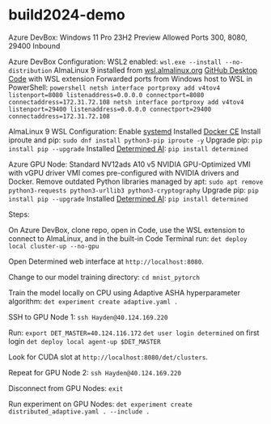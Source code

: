 # build2024-demo
 
Azure DevBox:
Windows 11 Pro 23H2 Preview
Allowed Ports 300, 8080, 29400 Inbound

Azure DevBox Configuration:
WSL2 enabled: `wsl.exe --install --no-distribution`
AlmaLinux 9 installed from [wsl.almalinux.org](https://wsl.almalinux.org/9/)
[GitHub Desktop](https://desktop.github.com/)
[Code](https://code.visualstudio.com/) with WSL extension
Forwarded ports from Windows host to WSL in PowerShell:
``powershell
netsh interface portproxy add v4tov4 listenport=8080 listenaddress=0.0.0.0 connectport=8080 connectaddress=172.31.72.108
netsh interface portproxy add v4tov4 listenport=29400 listenaddress=0.0.0.0 connectport=29400 connectaddress=172.31.72.108
``

AlmaLinux 9 WSL Configuration:
Enable [systemd](https://learn.microsoft.com/en-us/windows/wsl/wsl-config#systemd-support)
Installed [Docker CE](https://docs.determined.ai/latest/setup-cluster/on-prem/requirements.html#install-docker)
Install iproute and pip: `sudo dnf install python3-pip iproute -y`
Upgrade pip: `pip install pip --upgrade`
Installed [Determined AI](https://www.determined.ai/): `pip install determined`

Azure GPU Node:
Standard NV12ads A10 v5
NVIDIA GPU-Optimized VMI with vGPU driver
VMI comes pre-configured with NVIDIA drivers and Docker.
Remove outdated Python libraries managed by apt:
`sudo apt remove python3-requests python3-urllib3 python3-cryptography`
Upgrade pip:
`pip install pip --upgrade`
Installed [Determined AI](https://www.determined.ai/): `pip install determined`

Steps:

On Azure DevBox, clone repo, open in Code, use the WSL extension to connect to AlmaLinux, and in the built-in Code Terminal run:
`det deploy local cluster-up --no-gpu`

Open Determined web interface at `http://localhost:8080`.

Change to our model training directory:
`cd mnist_pytorch`

Train the model locally on CPU using Adaptive ASHA hyperparameter algorithm:
`det experiment create adaptive.yaml .`

SSH to GPU Node 1:
`ssh Hayden@40.124.169.220`

Run:
`export DET_MASTER=40.124.116.172`
`det user login determined` on first login
`det deploy local agent-up $DET_MASTER`

Look for CUDA slot at `http://localhost:8080/det/clusters`.

Repeat for GPU Node 2:
`ssh Hayden@40.124.169.220`

Disconnect from GPU Nodes:
`exit`

Run experiment on GPU Nodes:
`det experiment create distributed_adaptive.yaml . --include .`